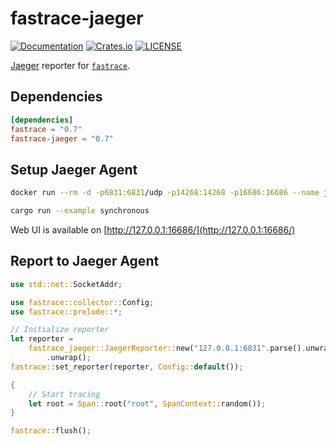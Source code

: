 # fastrace-jaeger

[![Documentation](https://docs.rs/fastrace-jaeger/badge.svg)](https://docs.rs/fastrace-jaeger/)
[![Crates.io](https://img.shields.io/crates/v/fastrace-jaeger.svg)](https://crates.io/crates/fastrace-jaeger)
[![LICENSE](https://img.shields.io/github/license/fast/fastrace.svg)](https://github.com/fast/fastrace/blob/main/LICENSE)

[Jaeger](https://www.jaegertracing.io/) reporter for [`fastrace`](https://crates.io/crates/fastrace).

## Dependencies

```toml
[dependencies]
fastrace = "0.7"
fastrace-jaeger = "0.7"
```

## Setup Jaeger Agent

```sh
docker run --rm -d -p6831:6831/udp -p14268:14268 -p16686:16686 --name jaeger jaegertracing/all-in-one:latest

cargo run --example synchronous
```

Web UI is available on [http://127.0.0.1:16686/](http://127.0.0.1:16686/)

## Report to Jaeger Agent

```rust
use std::net::SocketAddr;

use fastrace::collector::Config;
use fastrace::prelude::*;

// Initialize reporter
let reporter =
    fastrace_jaeger::JaegerReporter::new("127.0.0.1:6831".parse().unwrap(), "asynchronous")
        .unwrap();
fastrace::set_reporter(reporter, Config::default());

{
    // Start tracing
    let root = Span::root("root", SpanContext::random());
}

fastrace::flush();
```
